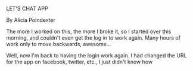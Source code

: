 LET'S CHAT APP

By Alicia Poindexter


The more I worked on this, the more I broke it, so I started over this morning, and couldn't even get the log in to work again. Many hours of work only to move backwards, awesome...

Well, now I'm back to having the login work again. I had changed the URL for the app on facebook, twitter, etc., I just didn't know how 